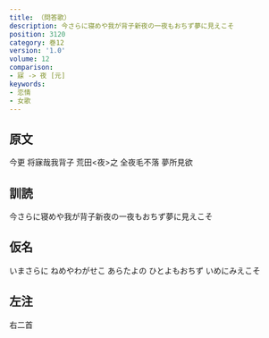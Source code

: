 ```yaml
---
title: （問答歌）
description: 今さらに寝めや我が背子新夜の一夜もおちず夢に見えこそ
position: 3120
category: 巻12
version: '1.0'
volume: 12
comparison:
- 寐 -> 夜 [元]
keywords:
- 恋情
- 女歌
---
```


## 原文

今更 将寐哉我背子 荒田<夜>之 全夜毛不落 夢所見欲

## 訓読

今さらに寝めや我が背子新夜の一夜もおちず夢に見えこそ

## 仮名

いまさらに ねめやわがせこ あらたよの ひとよもおちず いめにみえこそ

## 左注

右二首
